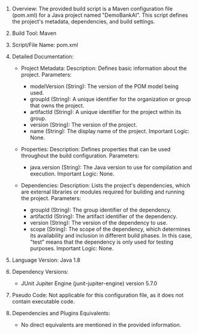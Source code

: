 1. Overview:
     The provided build script is a Maven configuration file (pom.xml) for a Java project named "DemoBankAI". This script defines the project's metadata, dependencies, and build settings.

  2. Build Tool:
     Maven

  3. Script/File Name:
     pom.xml

  4. Detailed Documentation:

     - Project Metadata:
       Description: Defines basic information about the project.
       Parameters:
         - modelVersion (String): The version of the POM model being used.
         - groupId (String): A unique identifier for the organization or group that owns the project.
         - artifactId (String): A unique identifier for the project within its group.
         - version (String): The version of the project.
         - name (String): The display name of the project.
       Important Logic: None.

     - Properties:
       Description: Defines properties that can be used throughout the build configuration.
       Parameters:
         - java.version (String): The Java version to use for compilation and execution.
       Important Logic: None.

     - Dependencies:
       Description: Lists the project's dependencies, which are external libraries or modules required for building and running the project.
       Parameters:
         - groupId (String): The group identifier of the dependency.
         - artifactId (String): The artifact identifier of the dependency.
         - version (String): The version of the dependency to use.
         - scope (String): The scope of the dependency, which determines its availability and inclusion in different build phases. In this case, "test" means that the dependency is only used for testing purposes.
       Important Logic: None.

  5. Language Version:
     Java 1.8

  6. Dependency Versions:
     - JUnit Jupiter Engine (junit-jupiter-engine) version 5.7.0

  7. Pseudo Code:
     Not applicable for this configuration file, as it does not contain executable code.

  8. Dependencies and Plugins Equivalents:
     - No direct equivalents are mentioned in the provided information.